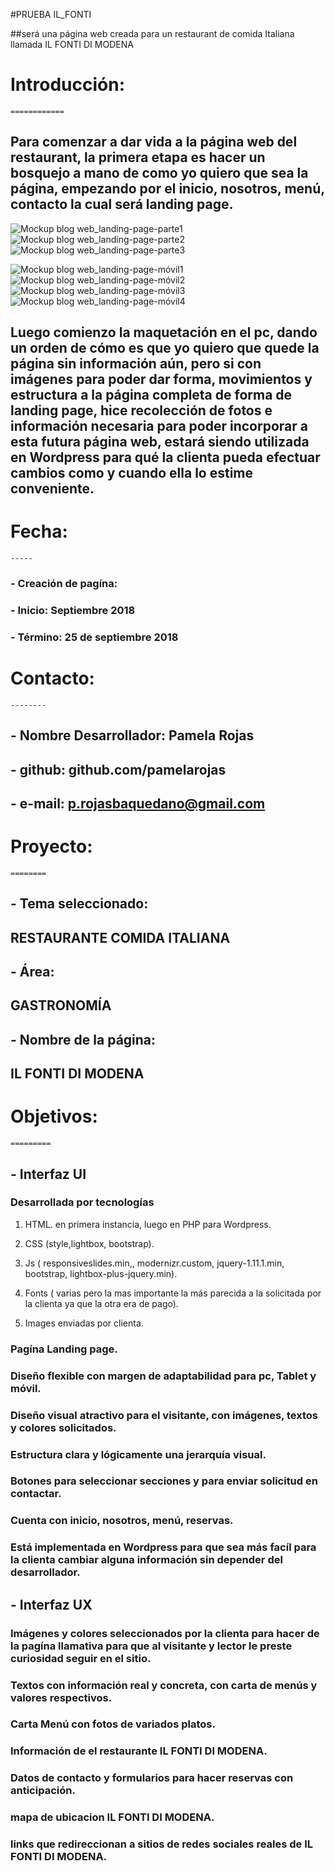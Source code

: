 #PRUEBA IL_FONTI

##será una página web creada para un restaurant de comida Italiana  llamada IL FONTI DI MODENA
#  Introducción:
    ============
## Para comenzar a dar vida a la página web del restaurant, la primera etapa es hacer un bosquejo a mano de como yo quiero que sea la página, empezando por el inicio, nosotros, menú, contacto la cual será landing page.

![Mockup blog web_landing-page-parte1](/assets/images/maquetacion/web-1.jpg)
![Mockup blog web_landing-page-parte2](/assets/images/maquetacion/web-2.jpg)
![Mockup blog web_landing-page-parte3](/assets/images/maquetacion/web-3.jpg)

![Mockup blog web_landing-page-móvil1](/assets/images/maquetacion/movil-1.jpg)
![Mockup blog web_landing-page-móvil2](/assets/images/maquetacion/movil-2.jpg)
![Mockup blog web_landing-page-móvil3](/assets/images/maquetacion/movil-3.jpg)
![Mockup blog web_landing-page-móvil4](/assets/images/maquetacion/movil-4.jpg)


## Luego comienzo la maquetación en el pc, dando un orden de cómo es que yo quiero que quede la página sin información aún, pero si con imágenes para poder dar forma, movimientos y estructura a la página completa de forma de landing page, hice recolección de fotos e información necesaria para poder incorporar a esta futura página web, estará siendo utilizada en Wordpress para qué la clienta pueda efectuar cambios como y cuando ella lo estime conveniente.

# Fecha:
    -----
### - Creación de pagína:
### - Inicio:  Septiembre 2018
### - Término: 25 de septiembre 2018

#  Contacto:
    --------
## - Nombre Desarrollador: Pamela Rojas
## - github: github.com/pamelarojas
## - e-mail: p.rojasbaquedano@gmail.com 


#  Proyecto:
    ========

## - Tema seleccionado:
##   RESTAURANTE COMIDA ITALIANA
## - Área:
##   GASTRONOMÍA
## - Nombre de la página:
##   IL FONTI DI MODENA

#  Objetivos:
    =========

## - Interfaz UI
###  Desarrollada por tecnologías  

1. HTML. en primera instancia, luego en PHP para  Wordpress.

2. CSS (style,lightbox, bootstrap).

3. Js ( responsiveslides.min,, modernizr.custom, jquery-1.11.1.min, bootstrap, lightbox-plus-jquery.min).

4. Fonts ( varias pero la mas importante la más parecida a la solicitada por la clienta ya que la otra era de pago).


5. Images enviadas por clienta.

###  Pagína Landing page.
###  Diseño flexible con margen de adaptabilidad para pc, Tablet y móvil.
###  Diseño visual atractivo para el visitante, con imágenes, textos y colores solicitados.
###  Estructura clara y lógicamente una jerarquía visual.
###  Botones para seleccionar secciones y para enviar solicitud en contactar.
###  Cuenta con inicio, nosotros, menú, reservas.
###	 Está implementada en Wordpress para que sea más facíl para la clienta cambiar alguna información sin depender del desarrollador.

## - Interfaz UX
###  Imágenes y colores seleccionados por la clienta para hacer de la pagína llamativa para que al visitante y lector le preste curiosidad seguir en el sitio.
###  Textos con información real y concreta, con carta de menús y valores respectivos.
###  Carta Menú con fotos de variados platos.
###  Información de el restaurante IL FONTI DI MODENA.
###  Datos de contacto y formularios para hacer reservas con anticipación.
### mapa de ubicacion IL FONTI DI MODENA.
### links que redireccionan a sitios de redes sociales reales de IL FONTI DI MODENA.
